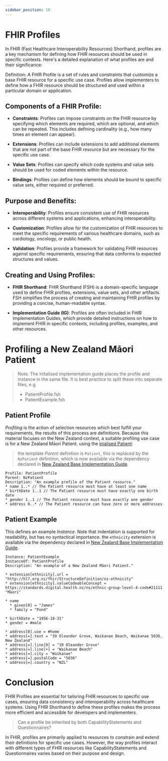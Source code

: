 ```yaml
---
sidebar_position: 10
---
```


# FHIR Profiles

In FHIR (Fast Healthcare Interoperability Resources) Shorthand, profiles are a key mechanism for defining how FHIR resources should be used in specific contexts. Here's a detailed explanation of what profiles are and their significance:

Definition: A FHIR Profile is a set of rules and constraints that customize a base FHIR resource for a specific use case. Profiles allow implementers to define how a FHIR resource should be structured and used within a particular domain or application.

## Components of a FHIR Profile:

- **Constraints**: Profiles can impose constraints on the FHIR resource by specifying which elements are required, which are optional, and which can be repeated. This includes defining cardinality (e.g., how many times an element can appear).

- **Extensions**: Profiles can include extensions to add additional elements that are not part of the base FHIR resource but are necessary for the specific use case.

- **Value Sets**: Profiles can specify which code systems and value sets should be used for coded elements within the resource.

- **Bindings**: Profiles can define how elements should be bound to specific value sets, either required or preferred.

## Purpose and Benefits:

- **Interoperability**: Profiles ensure consistent use of FHIR resources across different systems and applications, enhancing interoperability.

- **Customization**: Profiles allow for the customization of FHIR resources to meet the specific requirements of various healthcare domains, such as cardiology, oncology, or public health.

- **Validation**: Profiles provide a framework for validating FHIR resources against specific requirements, ensuring that data conforms to expected structures and values.

## Creating and Using Profiles:

- **FHIR Shorthand**: FHIR Shorthand (FSH) is a domain-specific language used to define FHIR profiles, extensions, value sets, and other artifacts. FSH simplifies the process of creating and maintaining FHIR profiles by providing a concise, human-readable syntax.

- **Implementation Guide (IG)**: Profiles are often included in FHIR Implementation Guides, which provide detailed instructions on how to implement FHIR in specific contexts, including profiles, examples, and other resources.

# Profiling a New Zealand Māori Patient

> Note: The initalised implementation guide places the profile and instance in the same file. It is best practice to split these into separate files, e.g.
> - PatientProfile.fsh
> - PatientExample.fsh

## Patient Profile

_Profiling_ is the action of selection resources which best fulfill your requirements, the results of this process are definitions. Because this material focuses on the New Zealand context, a suitable profiling use case is for a New Zealand Māori Patient. using the [inialised Patient](/HealthCare/implementation-guide):

> the template _Parent_ definition is `Patient`, this is replaced by the `NzPatient` definition, which is now available via the dependency declared in [New Zealand Base Implementation Guide](/HealthCare/nz-base).

```
Profile: PatientProfile
Parent: NzPatient
Description: "An example profile of the Patient resource."
* name 1..* // The Patient resource must have at least one name
* birthDate 1..1 // The Patient resource must have exactly one birth date
* gender 1..1 // The Patient resource must have exactly one gender
* address 0..* // The Patient resource can have zero or more addresses
```

## Patient Example

This defines an example _Instance_. Note that indentation is supported for readability, but has no syntactical importance. the `ethnicity` extension is available via the dependency declared in [New Zealand Base Implementation Guide](/HealthCare/nz-base).

```
Instance: PatientExample
InstanceOf: PatientProfile
Description: "An example of a New Zealand Māori Patient."

* extension[ethnicity].url = "http://hl7.org.nz/fhir/StructureDefinition/nz-ethnicity"
* extension[ethnicity].valueCodeableConcept = https://standards.digital.health.nz/ns/ethnic-group-level-4-code#21111 "Māori"

* name
  * given[0] = "James"
  * family = "Pond"

* birthDate = "1956-10-31"
* gender = #male

* address[0].use = #home
* address[=].text = "39 Oleander Grove, Waikanae Beach, Waikanae 5036, New Zealand"
* address[=].line[0] = "39 Oleander Grove"
* address[=].line[+] = "Waikanae Beach"
* address[=].city = "Waikanae"
* address[=].postalCode = "5036"
* address[=].country = "NZL"
```

# Conclusion

FHIR Profiles are essential for tailoring FHIR resources to specific use cases, ensuring data consistency and interoperability across healthcare systems. Using FHIR Shorthand to define these profiles makes the process more efficient and accessible for developers and implementers.

> Can a profile be inherited by both CapabilityStatements and Questionnaires?

In FHIR, profiles are primarily applied to resources to constrain and extend their definitions for specific use cases. However, the way profiles interact with different types of FHIR resources like CapabilityStatements and Questionnaires varies based on their purpose and design.
